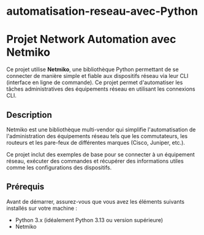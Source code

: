 # automatisation-reseau-avec-Python
# Projet Network Automation avec Netmiko

Ce projet utilise **Netmiko**, une bibliothèque Python permettant de se connecter de manière simple et fiable aux dispositifs réseau via leur CLI (interface en ligne de commande). Ce projet permet d'automatiser les tâches administratives des équipements réseau en utilisant les connexions CLI.

## Description

Netmiko est une bibliothèque multi-vendor qui simplifie l'automatisation de l'administration des équipements réseau tels que les commutateurs, les routeurs et les pare-feux de différentes marques (Cisco, Juniper, etc.).

Ce projet inclut des exemples de base pour se connecter à un équipement réseau, exécuter des commandes et récupérer des informations utiles comme les configurations des dispositifs.

## Prérequis

Avant de démarrer, assurez-vous que vous avez les éléments suivants installés sur votre machine :

- Python 3.x (idéalement Python 3.13 ou version supérieure)
- Netmiko

